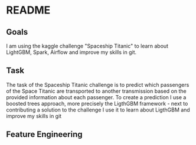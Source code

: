 # README

## Goals
I am using the kaggle challenge "Spaceship Titanic" to learn about LightGBM, Spark, Airflow and improve my skills in git.

## Task
The task of the Spaceship Titanic challenge is to predict which passengers of the Space Titanic are transported to another transmission based on the provided information about each passenger. To create a prediction I use a boosted trees approach, more precisely the LigthGBM framework - next to contributing a solution to the challenge I use it to learn about LigthGBM and improve my skills in git 

## Feature Engineering
